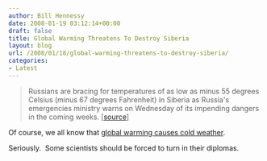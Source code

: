```yaml
---
author: Bill Hennessy
date: 2008-01-19 03:12:14+00:00
draft: false
title: Global Warming Threatens To Destroy Siberia
layout: blog
url: /2008/01/18/global-warming-threatens-to-destroy-siberia/
categories:
- Latest
---
```





> Russians are bracing for temperatures of as low as minus 55 degrees Celsius (minus 67 degrees Fahrenheit) in Siberia as Russia's emergencies ministry warns on Wednesday of its impending dangers in the coming weeks. [[source](https://www.allheadlinenews.com/articles/7009739004)]


Of course, we all know that [global warming causes cold weather](https://www.dianahsieh.com/blog/2008/01/cold-weather-i-blame-global-warming.html).  

Seriously.  Some scientists should be forced to turn in their diplomas. 
